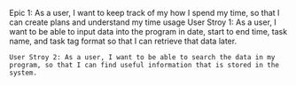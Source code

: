 Epic 1: As a user, I want to keep track of my how I spend my time, so that I can create plans and understand my time usage
    User Stroy 1: As a user, I want to be able to input data into the program in date, start to end time, task name, and task tag format so that I can retrieve that data later.

    User Stroy 2: As a user, I want to be able to search the data in my program, so that I can find useful information that is stored in the system. 
    
